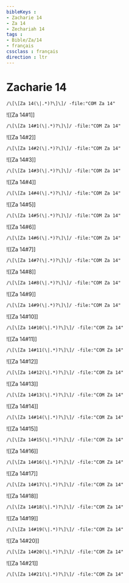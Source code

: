 ```yaml
---
bibleKeys : 
- Zacharie 14
- Za 14
- Zechariah 14
tags : 
- Bible/Za/14
- français
cssclass : français
direction : ltr
---
```


# Zacharie 14

```query
/\[\[Za 14(\|.*)?\]\]/ -file:"COM Za 14"
```



![[Za 14#1]]

```query
/\[\[Za 14#1(\|.*)?\]\]/ -file:"COM Za 14"
```

![[Za 14#2]]

```query
/\[\[Za 14#2(\|.*)?\]\]/ -file:"COM Za 14"
```

![[Za 14#3]]

```query
/\[\[Za 14#3(\|.*)?\]\]/ -file:"COM Za 14"
```

![[Za 14#4]]

```query
/\[\[Za 14#4(\|.*)?\]\]/ -file:"COM Za 14"
```

![[Za 14#5]]

```query
/\[\[Za 14#5(\|.*)?\]\]/ -file:"COM Za 14"
```

![[Za 14#6]]

```query
/\[\[Za 14#6(\|.*)?\]\]/ -file:"COM Za 14"
```

![[Za 14#7]]

```query
/\[\[Za 14#7(\|.*)?\]\]/ -file:"COM Za 14"
```

![[Za 14#8]]

```query
/\[\[Za 14#8(\|.*)?\]\]/ -file:"COM Za 14"
```

![[Za 14#9]]

```query
/\[\[Za 14#9(\|.*)?\]\]/ -file:"COM Za 14"
```

![[Za 14#10]]

```query
/\[\[Za 14#10(\|.*)?\]\]/ -file:"COM Za 14"
```

![[Za 14#11]]

```query
/\[\[Za 14#11(\|.*)?\]\]/ -file:"COM Za 14"
```

![[Za 14#12]]

```query
/\[\[Za 14#12(\|.*)?\]\]/ -file:"COM Za 14"
```

![[Za 14#13]]

```query
/\[\[Za 14#13(\|.*)?\]\]/ -file:"COM Za 14"
```

![[Za 14#14]]

```query
/\[\[Za 14#14(\|.*)?\]\]/ -file:"COM Za 14"
```

![[Za 14#15]]

```query
/\[\[Za 14#15(\|.*)?\]\]/ -file:"COM Za 14"
```

![[Za 14#16]]

```query
/\[\[Za 14#16(\|.*)?\]\]/ -file:"COM Za 14"
```

![[Za 14#17]]

```query
/\[\[Za 14#17(\|.*)?\]\]/ -file:"COM Za 14"
```

![[Za 14#18]]

```query
/\[\[Za 14#18(\|.*)?\]\]/ -file:"COM Za 14"
```

![[Za 14#19]]

```query
/\[\[Za 14#19(\|.*)?\]\]/ -file:"COM Za 14"
```

![[Za 14#20]]

```query
/\[\[Za 14#20(\|.*)?\]\]/ -file:"COM Za 14"
```

![[Za 14#21]]

```query
/\[\[Za 14#21(\|.*)?\]\]/ -file:"COM Za 14"
```

